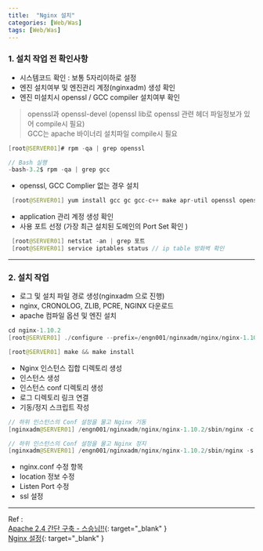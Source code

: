 ```yaml
---
title:  "Nginx 설치"
categories: [Web/Was]
tags: [Web/Was]
---
```


### 1. 설치 작업 전 확인사항    

 - 시스템코드 확인 : 보통 5자리이하로 설정  
 - 엔진 설치여부 및 엔진관리 계정(nginxadm) 생성 확인  
 - 엔진 미설치시 openssl / GCC compiler 설치여부 확인    
> openssl과 openssl-devel (openssl lib로 openssl 관련 헤더 파일정보가 있어 compile시 필요)  
> GCC는 apache 바이너리 설치파일 compile시 필요    

```java
[root@SERVER01]# rpm -qa | grep openssl  

// Bash 실행
-bash-3.2$ rpm -qa | grep gcc
```    

 - openssl, GCC Complier 없는 경우 설치    
 
```java
 [root@SERVER01] yum install gcc gc gcc-c++ make apr-util openssl openssl-devel zlib zlib-devel unzip perl
```
 - application 관리 계정 생성 확인  
 - 사용 포트 선정 (가장 최근 설치된 도메인의 Port Set 확인 )    
 
```java
 [root@SERVER01] netstat -an | grep 포트
 [root@SERVER01] service iptables status // ip table 방화벽 확인
```
---

### 2. 설치 작업    
 - 로그 및 설치 파일 경로 생성(nginxadm 으로 진행)
 - nginx, CRONOLOG, ZLIB, PCRE, NGINX 다운로드
 - apache 컴파일 옵션 및 엔진 설치    

```java
cd nginx-1.10.2
[root@SERVER01] ./configure --prefix=/engn001/nginxadm/nginx/nginx-1.10.2 --user=nginxadm --group=nginxadm --with-pcre=/engn001/nginxadm/nginx/installer/pcre-8.39 --with-zlib=/engn001/nginxadm/nginx/installer/zlib-1.2.8 --with-http_ssl_module

[root@SERVER01] make && make install
```    
 - Nginx 인스턴스 집합 디렉토리 생성    
 - 인스턴스 생성    
 - 인스턴스 conf 디렉토리 생성    
 - 로그 디렉토리 링크 연결    
 - 기동/정지 스크립트 작성    

```java
// 하위 인스턴스의 Conf 설정을 물고 Nginx 기동
[nginxadm@SERVER01] /engn001/nginxadm/nginx/nginx-1.10.2/sbin/nginx -c -f /engn001/nginxadm/nginx/nginx-1.10.2/servers/test_01/conf/nginx.conf

// 하위 인스턴스의 Conf 설정을 물고 Nginx 정지
[nginxadm@SERVER01] /engn001/nginxadm/nginx/nginx-1.10.2/sbin/nginx -s stop
```

- nginx.conf 수정 항목  
- location 정보 수정  
- Listen Port 수정  
- ssl 설정  

---

Ref :  
[Apache 2.4 간단 구축 - 스승님!!](https://soonhyukyoon.github.io/2016/05/12/WebServer-Apache_HTTPD/){: target="_blank" }    
[Nginx 설정](http://sarc.io/index.php/nginx/61-nginx-nginx-conf){: target="_blank" }    
